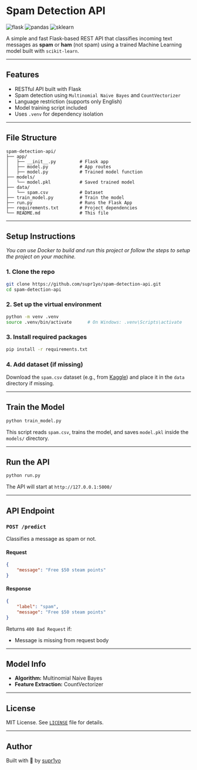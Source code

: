 # Spam Detection API 
![flask](https://img.shields.io/badge/Flask-000000?style=for-the-badge&logo=flask&logoColor=white) 
![pandas](https://img.shields.io/badge/Pandas-2C2D72?style=for-the-badge&logo=pandas&logoColor=white) 
![sklearn](https://img.shields.io/badge/scikit_learn-F7931E?style=for-the-badge&logo=scikit-learn&logoColor=white)

A simple and fast Flask-based REST API that classifies incoming text messages as **spam** or **ham** (not spam) using a trained Machine Learning model built with `scikit-learn`.

---

## Features

- RESTful API built with Flask
- Spam detection using `Multinomial Naive Bayes` and `CountVectorizer`
- Language restriction (supports only English)
- Model training script included
- Uses `.venv` for dependency isolation

---

## File Structure

```
spam-detection-api/
├── app/
│   ├── __init__.py         # Flask app
│   ├── model.py            # App routes
│   ├── model.py            # Trained model function
├── models/
│   └── model.pkl           # Saved trained model
├── data/
│   └── spam.csv            # Dataset
├── train_model.py          # Train the model
├── run.py                  # Runs the Flask App
├── requirements.txt        # Project dependencies
└── README.md               # This file
```

---
## Setup Instructions

*You can use Docker to build and run this project or follow the steps to setup the project on your machine.*

### 1. Clone the repo

```bash
git clone https://github.com/supr1yo/spam-detection-api.git
cd spam-detection-api
```

### 2. Set up the virtual environment

```bash
python -m venv .venv
source .venv/bin/activate      # On Windows: .venv\Scripts\activate
```

### 3. Install required packages

```bash
pip install -r requirements.txt
```

### 4. Add dataset (if missing)

Download the `spam.csv` dataset (e.g., from [Kaggle](https://www.kaggle.com/datasets/uciml/sms-spam-collection-dataset)) and place it in the `data` directory if missing.

---

## Train the Model

```bash
python train_model.py
```

This script reads `spam.csv`, trains the model, and saves `model.pkl` inside the `models/` directory.

---

## Run the API

```bash
python run.py
```

The API will start at `http://127.0.0.1:5000/`

---

## API Endpoint
### `POST /predict`

Classifies a message as spam or not.

#### Request

```json
{
    "message": "Free $50 steam points"
}
```

#### Response

```json
{
    "label": "spam",
    "message": "Free $50 steam points"
}
```

Returns `400 Bad Request` if:
- Message is missing from request body
---


## Model Info

- **Algorithm:** Multinomial Naive Bayes
- **Feature Extraction:** CountVectorizer
---



## License

MIT License. See [`LICENSE`](https://github.com/supr1yo/spam-detection-api/blob/main/LICENSE) file for details.

---

## Author

Built with 💙 by [supr1yo](https://github.com/supr1yo)
